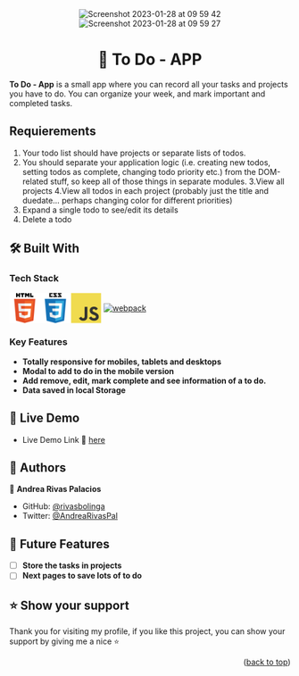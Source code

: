 
<div align="center">
<img width="320" alt="Screenshot 2023-01-28 at 09 59 42" src="https://user-images.githubusercontent.com/103900838/215257205-f6a6f12c-bfbe-4f18-880c-c58358554001.png">

<img width="1440" alt="Screenshot 2023-01-28 at 09 59 27" src="https://user-images.githubusercontent.com/103900838/215257208-bc05acba-2341-46fa-8d07-2436143e9e2c.png">

  <br/>



# 📖 To Do - APP <a name="about-project"></a>

</div>

 **To Do - App**   is a small app where you can record all your tasks and projects you have to do. You can organize your week, and mark important and completed tasks. 
## Requierements ##

  1. Your todo list should have projects or separate lists of todos.
  2. You should separate your application logic (i.e. creating new todos, setting todos as complete, changing todo priority etc.) from the DOM-related stuff, so keep all of those things in separate modules.
  3.View all projects
  4.View all todos in each project (probably just the title and duedate… perhaps changing color for different priorities)
  5. Expand a single todo to see/edit its details
  6. Delete a todo

## 🛠 Built With <a name="built-with"></a>

### Tech Stack <a name="tech-stack"></a>


<a href="https://www.w3.org/html/" target="_blank"><img align="center" src="https://raw.githubusercontent.com/devicons/devicon/master/icons/html5/html5-original-wordmark.svg" alt="html5" width="55" height="55"/></a><a href="https://www.w3schools.com/css/" target="_blank"><img align="center" src="https://raw.githubusercontent.com/devicons/devicon/master/icons/css3/css3-original-wordmark.svg" alt="css3" width="55" height="55"/></a><a href="https://developer.mozilla.org/en-US/docs/Web/JavaScript" target="_blank" rel="noreferrer"><img align="center" src="https://raw.githubusercontent.com/devicons/devicon/master/icons/javascript/javascript-original.svg" alt="javascript" width="55" height="55"/></a>
<a href="https://webpack.js.org/" target="_blank"><img align="center" src="https://github.com/webpack/media/blob/master/logo/icon.svg" alt="webpack" width="55" height="55"/></a>


### Key Features <a name="key-features"></a>


- **Totally responsive for mobiles, tablets and desktops**
- **Modal to add to do in the mobile version**
- **Add remove, edit, mark complete and see information of a to do.**
- **Data saved in  local Storage**


## 🚀 Live Demo <a name="live-demo"></a>


- Live Demo Link 📍 [here](https://rivasbolinga.github.io/To-Do-App/)

## 👤 Authors <a name="live-demo"></a>

👤 **Andrea Rivas Palacios**

- GitHub: [@rivasbolinga](https://github.com/rivasbolinga)
- Twitter: [@AndreaRivasPal](https://twitter.com/AndreaRivasPal)


## 🔭 Future Features <a name="future-features"></a>

- [ ] **Store the tasks in projects**
- [ ] **Next pages to save lots of to do**

<!-- SUPPORT -->

## ⭐️ Show your support <a name="support"></a>


Thank you for visiting my profile, if you like this project, you can show your support by giving me a nice :star:️ 


<p align="right">(<a href="#readme-top">back to top</a>)</p>

